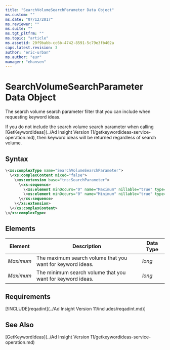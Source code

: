 ```yaml
---
title: "SearchVolumeSearchParameter Data Object"
ms.custom: ""
ms.date: "07/12/2017"
ms.reviewer: ""
ms.suite: ""
ms.tgt_pltfrm: ""
ms.topic: "article"
ms.assetid: 20f9babb-cc6b-4742-8591-5c79e3fb402a
caps.latest.revision: 3
author: "eric-urban"
ms.author: "eur"
manager: "ehansen"
---
```

# SearchVolumeSearchParameter Data Object
The search volume search parameter filter that you can include when requesting keyword ideas.

If you do not include the search volume search parameter when calling [GetKeywordIdeas](../Ad Insight Version 11/getkeywordideas-service-operation.md), then keyword ideas will be returned regardless of search volume.

## Syntax

```xml
\<xs:complexType name="SearchVolumeSearchParameter">
  \<xs:complexContent mixed="false">
    \<xs:extension base="tns:SearchParameter">
      \<xs:sequence>
        \<xs:element minOccurs="0" name="Maximum" nillable="true" type="xs:long"/>
        \<xs:element minOccurs="0" name="Minimum" nillable="true" type="xs:long"/>
      \</xs:sequence>
    \</xs:extension>
  \</xs:complexContent>
\</xs:complexType>
```

## <a name="Elements"></a>Elements

|Element|Description|Data Type|
|-----------|---------------|-------------|
|*Maximum*|The maximum search volume that you want for keyword ideas.|*long*|
|*Maximum*|The minimum search volume that you want for keyword ideas.|*long*|

## Requirements
[!INCLUDE[reqadint](../Ad Insight Version 11/includes/reqadint.md)]
## See Also
[GetKeywordIdeas](../Ad Insight Version 11/getkeywordideas-service-operation.md)  
